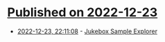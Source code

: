 # [Published on 2022-12-23](index.md)

* [2022-12-23, 22:11:08](https://news.ycombinator.com/item?id=34111166) - [Jukebox Sample Explorer](https://jukebox.openai.com/)
